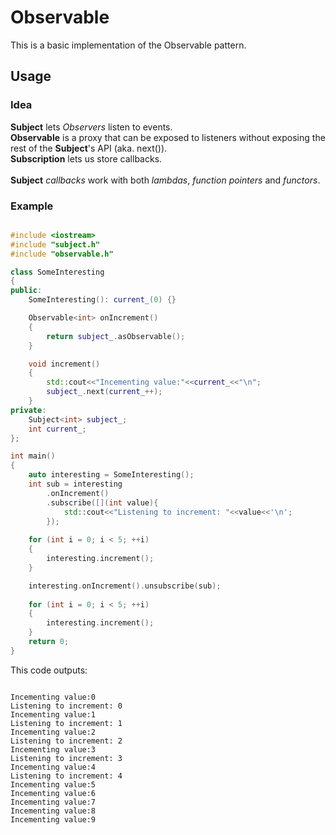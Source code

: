 # Observable 

This is a basic implementation of the Observable pattern.

## Usage
### Idea
__Subject__ lets _Observers_ listen to events.<br>
__Observable__ is a proxy that can be exposed to listeners without exposing the rest of the __Subject__'s API (aka. next()).<br>
__Subscription__ lets us store callbacks.<br><br>
__Subject__ _callbacks_ work with both _lambdas_, _function pointers_ and _functors_.

### Example
```cpp

#include <iostream>
#include "subject.h"
#include "observable.h"

class SomeInteresting
{
public:
	SomeInteresting(): current_(0) {}

	Observable<int> onIncrement()
	{
		return subject_.asObservable();
	}

	void increment()
	{
		std::cout<<"Incementing value:"<<current_<<"\n";
		subject_.next(current_++);
	}
private:
	Subject<int> subject_;
	int current_;
};

int main()
{
	auto interesting = SomeInteresting();
	int sub = interesting
		.onIncrement()
		.subscribe([](int value){
			std::cout<<"Listening to increment: "<<value<<'\n';
		});
	
	for (int i = 0; i < 5; ++i)
	{
		interesting.increment();
	}

	interesting.onIncrement().unsubscribe(sub);
	
	for (int i = 0; i < 5; ++i)
	{
		interesting.increment();
	}
	return 0;
}

```
This code outputs:
```

Incementing value:0
Listening to increment: 0
Incementing value:1
Listening to increment: 1
Incementing value:2
Listening to increment: 2
Incementing value:3
Listening to increment: 3
Incementing value:4
Listening to increment: 4
Incementing value:5
Incementing value:6
Incementing value:7
Incementing value:8
Incementing value:9

```